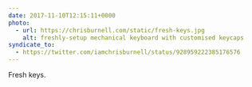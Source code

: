 ```yaml
---
date: 2017-11-10T12:15:11+0000
photo:
  - url: https://chrisburnell.com/static/fresh-keys.jpg
    alt: freshly-setup mechanical keyboard with customised keycaps
syndicate_to:
  - https://twitter.com/iamchrisburnell/status/928959222385176576
---
```


Fresh keys.
